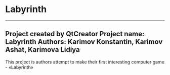 ﻿# Labyrinth

-------------------------------------------------
Project created by QtCreator
Project name:   Labyrinth
Authors:        Karimov Konstantin, Karimov Ashat,
Karimova Lidiya
-------------------------------------------------

This project is authors attempt to make their first
interesting computer game - «Labyrinth»
